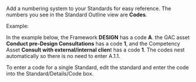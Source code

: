 Add a numbering system to your Standards for easy reference. The numbers you see in the Standard Outline view are **Codes**.

Example:

In the example below, the Framework **DESIGN** has a code **A**. the GAC asset **Conduct pre-Design Consultations** has a code **1**, and the Competency Asset **Consult with external/internal clien**t has a code **1**. The codes nest automatically so there is no need to enter A.1.1.

To enter a code for a single Standard, edit the standard and enter the code into the Standard/Details/Code box.